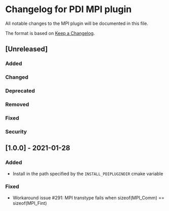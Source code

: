 # Changelog for PDI MPI plugin
All notable changes to the MPI plugin will be documented in this file.

The format is based on [Keep a Changelog](https://keepachangelog.com/en/1.0.0/).

## [Unreleased]

### Added

### Changed

### Deprecated

### Removed

### Fixed

### Security


## [1.0.0] - 2021-01-28

### Added
* Install in the path specified by the `INSTALL_PDIPLUGINDIR` cmake variable

### Fixed
* Workaround issue #291: MPI transtype fails when sizeof(MPI_Comm) == sizeof(MPI_Fint)
